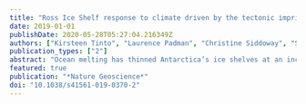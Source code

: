 ```yaml
---
title: "Ross Ice Shelf response to climate driven by the tectonic imprint on seafloor bathymetry"
date: 2019-01-01
publishDate: 2020-05-28T05:27:04.216349Z
authors: ["Kirsteen Tinto", "Laurence Padman", "Christine Siddoway", "Scott Springer", "Helen A. Fricker", "Indrani Das", "Fabio Caratori Tontini", "David Porter", "Nicholas Frearson", "Susan Howard", "Matthew R. Siegfried", "et al."]
publication_types: ["2"]
abstract: "Ocean melting has thinned Antarctica’s ice shelves at an increasing rate over the past two decades, leading to loss of grounded ice. The Ross Ice Shelf is currently close to steady state but geological records indicate that it can disintegrate rapidly, which would accelerate grounded ice loss from catchments equivalent to 11.6 m of global sea level rise. Here, we use data from the ROSETTA-Ice airborne survey and ocean simulations to identify the principal threats to Ross Ice Shelf stability. We locate the tectonic boundary between East and West Antarctica from magnetic anomalies and use gravity data to generate a new high-resolution map of sub-ice-shelf bathymetry. The tectonic imprint on the bathymetry constrains sub-ice-shelf ocean circulation, protecting the ice shelf grounding line from moderate changes in global ocean heat content. In contrast, local, seasonal production of warm upper-ocean water near the ice front drives rapid ice shelf melting east of Ross Island, where thinning would lead to faster grounded ice loss from both the East and West Antarctic ice sheets. We confirm high modelled melt rates in this region using ROSETTA-Ice radar data. Our findings highlight the significance of both the tectonic framework and local ocean–atmosphere exchange processes near the ice front in determining the future of the Antarctic Ice Sheet."
featured: true
publication: "*Nature Geoscience*"
doi: "10.1038/s41561-019-0370-2"
---
```



